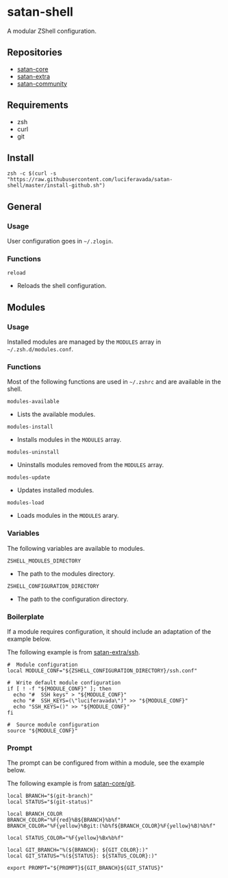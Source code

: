 # satan-shell

A modular ZShell configuration.

## Repositories

  - [satan-core](https://github.com/satan-core)
  - [satan-extra](https://github.com/satan-extra)
  - [satan-community](https://github.com/satan-community)

## Requirements

  - zsh
  - curl
  - git

## Install

`zsh -c $(curl -s "https://raw.githubusercontent.com/luciferavada/satan-shell/master/install-github.sh")`

## General

### Usage

User configuration goes in `~/.zlogin`.

### Functions

`reload`

  - Reloads the shell configuration.

## Modules

### Usage

Installed modules are managed by the `MODULES` array in `~/.zsh.d/modules.conf`.

### Functions

Most of the following functions are used in `~/.zshrc` and are available in the shell.

`modules-available`

  - Lists the available modules.

`modules-install`

  - Installs modules in the `MODULES` array.

`modules-uninstall`

  - Uninstalls modules removed from the `MODULES` array.

`modules-update`

  - Updates installed modules.

`modules-load`

  - Loads modules in the `MODULES` arary.

### Variables

The following variables are available to modules.

`ZSHELL_MODULES_DIRECTORY`

  - The path to the modules directory.

`ZSHELL_CONFIGURATION_DIRECTORY`

  - The path to the configuration directory.

### Boilerplate

If a module requires configuration, it should include an adaptation of the example below.

The following example is from [satan-extra/ssh](https://github.com/satan-extra/ssh/blob/master/ssh.sh).

```
#  Module configuration
local MODULE_CONF="${ZSHELL_CONFIGURATION_DIRECTORY}/ssh.conf"

#  Write default module configuration
if [ ! -f "${MODULE_CONF}" ]; then
  echo "#  SSH keys" > "${MODULE_CONF}"
  echo "#  SSH_KEYS=(\"luciferavada\")" >> "${MODULE_CONF}"
  echo "SSH_KEYS=()" >> "${MODULE_CONF}"
fi

#  Source module configuration
source "${MODULE_CONF}"
```

### Prompt

The prompt can be configured from within a module, see the example below.

The following example is from [satan-core/git](https://github.com/satan-core/git/blob/master/prompt.sh).

```
local BRANCH="$(git-branch)"
local STATUS="$(git-status)"

local BRANCH_COLOR
BRANCH_COLOR="%F{red}%B${BRANCH}%b%f"
BRANCH_COLOR="%F{yellow}%Bgit:(%b%f${BRANCH_COLOR}%F{yellow}%B)%b%f"

local STATUS_COLOR="%F{yellow}%Bx%b%f"

local GIT_BRANCH="%(${BRANCH}: ${GIT_COLOR}:)"
local GIT_STATUS="%(${STATUS}: ${STATUS_COLOR}:)"

export PROMPT="${PROMPT}${GIT_BRANCH}${GIT_STATUS}"
```
